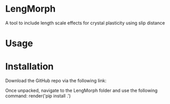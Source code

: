 # LengMorph
A tool to include length scale effects for crystal plasticity using slip distance

# Usage


# Installation
Download the GitHub repo via the following link:

Once unpacked, navigate to the LengMorph folder and use the following command:
render('pip install .')

